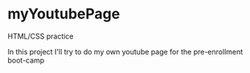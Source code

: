 # myYoutubePage
HTML/CSS practice

In this project I'll try to do my own youtube page for the pre-enrollment boot-camp
